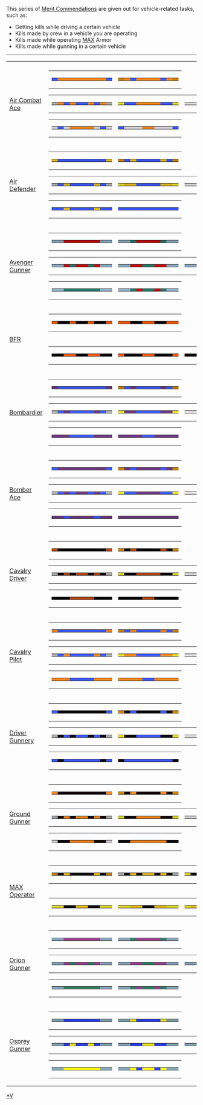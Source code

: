 This series of [Merit Commendations](/Merit_Commendation "wikilink") are
given out for vehicle-related tasks, such as:

- Getting kills while driving a certain vehicle
- Kills made by crew in a vehicle you are operating
- Kills made while operating [MAX](/MAX "wikilink") Armor
- Kills made while gunning in a certain vehicle

<hr>
<table class="gc">
<tr>
<td colspan="2">
</td>
</tr>
<tr>
<td>

[Air Combat Ace](/Air_Combat_Ace "wikilink")

</td>
<td class="mitd">
<table class="qfive">
<tr>
<td>
<table class="mir">
<tr>
<td bgcolor="#3B58FE">
</td>
<td bgcolor="#F68618">
</td>
<td bgcolor="#F68618">
</td>
<td bgcolor="#F68618">
</td>
<td bgcolor="#F68618">
</td>
<td bgcolor="#F68618">
</td>
<td bgcolor="#F68618">
</td>
<td bgcolor="#F68618">
</td>
<td bgcolor="#F68618">
</td>
<td bgcolor="#3B58FE">
</td>
</tr>
</table>
</td>
<td>
<table  class="mir">
<tr>
<td bgcolor="#C58200">
</td>
<td bgcolor="#F68618">
</td>
<td bgcolor="#3B58FE">
</td>
<td bgcolor="#F68618">
</td>
<td bgcolor="#F68618">
</td>
<td bgcolor="#F68618">
</td>
<td bgcolor="#F68618">
</td>
<td bgcolor="#3B58FE">
</td>
<td bgcolor="#F68618">
</td>
<td bgcolor="#C58200">
</td>
</tr>
</table>
</td>
</tr>
</table>
<table class="gc">
<tr>
<td>
<table class="mir">
<tr>
<td bgcolor="#AAAAAA">
</td>
<td bgcolor="#F68618">
</td>
<td bgcolor="#3B58FE">
</td>
<td bgcolor="#F68618">
</td>
<td bgcolor="#3B58FE">
</td>
<td bgcolor="#3B58FE">
</td>
<td bgcolor="#F68618">
</td>
<td bgcolor="#3B58FE">
</td>
<td bgcolor="#F68618">
</td>
<td bgcolor="#AAAAAA">
</td>
</tr>
</table>
</td>
<td>
<table  class="mir">
<tr>
<td bgcolor="#DFD928">
</td>
<td bgcolor="#3B58FE">
</td>
<td bgcolor="#3B58FE">
</td>
<td bgcolor="#F68618">
</td>
<td bgcolor="#F68618">
</td>
<td bgcolor="#F68618">
</td>
<td bgcolor="#F68618">
</td>
<td bgcolor="#3B58FE">
</td>
<td bgcolor="#3B58FE">
</td>
<td bgcolor="#DFD928">
</td>
</tr>
</table>
</td>
<td>
<table  class="mir">
<tr>
<td bgcolor="#D8D5DC">
</td>
<td bgcolor="#D8D5DC">
</td>
<td bgcolor="#3B58FE">
</td>
<td bgcolor="#F68618">
</td>
<td bgcolor="#F68618">
</td>
<td bgcolor="#F68618">
</td>
<td bgcolor="#F68618">
</td>
<td bgcolor="#3B58FE">
</td>
<td bgcolor="#D8D5DC">
</td>
<td bgcolor="#D8D5DC">
</td>
</tr>
</table>
</td>
</tr>
</table>
<table class="qfive">
<tr>
<td>
<table class="mir">
<tr>
<td bgcolor="#D8D5DC">
</td>
<td bgcolor="#3B58FE">
</td>
<td bgcolor="#D8D5DC">
</td>
<td bgcolor="#F68618">
</td>
<td bgcolor="#F68618">
</td>
<td bgcolor="#F68618">
</td>
<td bgcolor="#F68618">
</td>
<td bgcolor="#D8D5DC">
</td>
<td bgcolor="#3B58FE">
</td>
<td bgcolor="#D8D5DC">
</td>
</tr>
</table>
</td>
<td>
<table  class="mir">
<tr>
<td bgcolor="#3B58FE">
</td>
<td bgcolor="#D8D5DC">
</td>
<td bgcolor="#D8D5DC">
</td>
<td bgcolor="#D8D5DC">
</td>
<td bgcolor="#F68618">
</td>
<td bgcolor="#F68618">
</td>
<td bgcolor="#D8D5DC">
</td>
<td bgcolor="#D8D5DC">
</td>
<td bgcolor="#D8D5DC">
</td>
<td bgcolor="#3B58FE">
</tr>
</table>
</td>
</tr>
</table>
</td>
</tr>
<tr>
<td>

[Air Defender](/Air_Defender "wikilink")

</td>
<td class="mitd">
<table class="qfive">
<tr>
<td>
<table class="mir">
<tr>
<td bgcolor="#E0B818">
</td>
<td bgcolor="#3854F8">
</td>
<td bgcolor="#3854F8">
</td>
<td bgcolor="#3854F8">
</td>
<td bgcolor="#3854F8">
</td>
<td bgcolor="#3854F8">
</td>
<td bgcolor="#3854F8">
</td>
<td bgcolor="#3854F8">
</td>
<td bgcolor="#3854F8">
</td>
<td bgcolor="#E0B818">
</td>
</tr>
</table>
</td>
<td>
<table  class="mir">
<tr>
<td bgcolor="#C58200">
</td>
<td bgcolor="#3854F8">
</td>
<td bgcolor="#E0B818">
</td>
<td bgcolor="#3854F8">
</td>
<td bgcolor="#3854F8">
</td>
<td bgcolor="#3854F8">
</td>
<td bgcolor="#3854F8">
</td>
<td bgcolor="#E0B818">
</td>
<td bgcolor="#3854F8">
</td>
<td bgcolor="#C58200">
</td>
</tr>
</table>
</td>
</tr>
</table>
<table class="gc">
<tr>
<td>
<table class="mir">
<tr>
<td bgcolor="#AAAAAA">
</td>
<td bgcolor="#3854F8">
</td>
<td bgcolor="#E0B818">
</td>
<td bgcolor="#3854F8">
</td>
<td bgcolor="#3854F8">
</td>
<td bgcolor="#3854F8">
</td>
<td bgcolor="#3854F8">
</td>
<td bgcolor="#E0B818">
</td>
<td bgcolor="#3854F8">
</td>
<td bgcolor="#AAAAAA">
</td>
</tr>
</table>
</td>
<td>
<table  class="mir">
<tr>
<td bgcolor="#DFD928">
</td>
<td bgcolor="#E0B818">
</td>
<td bgcolor="#E0B818">
</td>
<td bgcolor="#3854F8">
</td>
<td bgcolor="#3854F8">
</td>
<td bgcolor="#3854F8">
</td>
<td bgcolor="#3854F8">
</td>
<td bgcolor="#E0B818">
</td>
<td bgcolor="#E0B818">
</td>
<td bgcolor="#DFD928">
</td>
</tr>
</table>
</td>
<td>
<table  class="mir">
<tr>
<td bgcolor="#D8D5DC">
</td>
<td bgcolor="#D8D5DC">
</td>
<td bgcolor="#E0B818">
</td>
<td bgcolor="#3854F8">
</td>
<td bgcolor="#3854F8">
</td>
<td bgcolor="#3854F8">
</td>
<td bgcolor="#3854F8">
</td>
<td bgcolor="#E0B818">
</td>
<td bgcolor="#D8D5DC">
</td>
<td bgcolor="#D8D5DC">
</td>
</tr>
</table>
</td>
</tr>
</table>
<table class="qfive">
<tr>
<td>
<table class="mir">
<tr>
<td bgcolor="#3854F8">
</td>
<td bgcolor="#3854F8">
</td>
<td bgcolor="#E0B818">
</td>
<td bgcolor="#3854F8">
</td>
<td bgcolor="#3854F8">
</td>
<td bgcolor="#3854F8">
</td>
<td bgcolor="#3854F8">
</td>
<td bgcolor="#E0B818">
</td>
<td bgcolor="#3854F8">
</td>
<td bgcolor="#3854F8">
</td>
</tr>
</table>
</td>
<td>
<table  class="mir">
<tr>
<td bgcolor="#3854F8">
</td>
<td bgcolor="#3854F8">
</td>
<td bgcolor="#3854F8">
</td>
<td bgcolor="#3854F8">
</td>
<td bgcolor="#3854F8">
</td>
<td bgcolor="#3854F8">
</td>
<td bgcolor="#3854F8">
</td>
<td bgcolor="#3854F8">
</td>
<td bgcolor="#3854F8">
</td>
<td bgcolor="#3854F8">
</tr>
</table>
</td>
</tr>
</table>
</td>
</tr>
<tr>
<td>

[Avenger Gunner](/Avenger_Gunner "wikilink")

</td>
<td class="mitd">
<table class="qfive">
<tr>
<td>
<table class="mir">
<tr>
<td bgcolor="#89A8C0">
</td>
<td bgcolor="#89A8C0">
</td>
<td bgcolor="#C40807">
</td>
<td bgcolor="#C40807">
</td>
<td bgcolor="#C40807">
</td>
<td bgcolor="#C40807">
</td>
<td bgcolor="#C40807">
</td>
<td bgcolor="#C40807">
</td>
<td bgcolor="#89A8C0">
</td>
<td bgcolor="#89A8C0">
</td>
</tr>
</table>
</td>
<td>
<table  class="mir">
<tr>
<td bgcolor="#89A8C0">
</td>
<td bgcolor="#89A8C0">
</td>
<td bgcolor="#217464">
</td>
<td bgcolor="#C40807">
</td>
<td bgcolor="#C40807">
</td>
<td bgcolor="#C40807">
</td>
<td bgcolor="#C40807">
</td>
<td bgcolor="#217464">
</td>
<td bgcolor="#89A8C0">
</td>
<td bgcolor="#89A8C0">
</td>
</tr>
</table>
</td>
</tr>
</table>
<table class="gc">
<tr>
<td>
<table class="mir">
<tr>
<td bgcolor="#89A8C0">
</td>
<td bgcolor="#89A8C0">
</td>
<td bgcolor="#C40807">
</td>
<td bgcolor="#217464">
</td>
<td bgcolor="#C40807">
</td>
<td bgcolor="#C40807">
</td>
<td bgcolor="#217464">
</td>
<td bgcolor="#C40807">
</td>
<td bgcolor="#89A8C0">
<td bgcolor="#89A8C0">
</td>
</tr>
</table>
</td>
<td>
<table  class="mir">
<tr>
<td bgcolor="#89A8C0">
</td>
<td bgcolor="#89A8C0">
</td>
<td bgcolor="#C40807">
</td>
<td bgcolor="#C40807">
</td>
<td bgcolor="#217464">
</td>
<td bgcolor="#217464">
</td>
<td bgcolor="#C40807">
</td>
<td bgcolor="#C40807">
</td>
<td bgcolor="#89A8C0">
</td>
<td bgcolor="#89A8C0">
</td>
</tr>
</table>
</td>
<td>
<table  class="mir">
<tr>
<td bgcolor="#89A8C0">
</td>
<td bgcolor="#89A8C0">
</td>
<td bgcolor="#C40807">
</td>
<td bgcolor="#217464">
</td>
<td bgcolor="#217464">
</td>
<td bgcolor="#217464">
</td>
<td bgcolor="#217464">
</td>
<td bgcolor="#C40807">
</td>
<td bgcolor="#89A8C0">
</td>
<td bgcolor="#89A8C0">
</td>
</tr>
</table>
</td>
</tr>
</table>
<table class="qfive">
<tr>
<td>
<table class="mir">
<tr>
<td bgcolor="#89A8C0">
</td>
<td bgcolor="#89A8C0">
</td>
<td bgcolor="#217464">
</td>
<td bgcolor="#217464">
</td>
<td bgcolor="#217464">
</td>
<td bgcolor="#217464">
</td>
<td bgcolor="#217464">
</td>
<td bgcolor="#217464">
</td>
<td bgcolor="#89A8C0">
</td>
<td bgcolor="#89A8C0">
</td>
</tr>
</table>
</td>
<td>
<table  class="mir">
<tr>
<td bgcolor="#89A8C0">
</td>
<td bgcolor="#89A8C0">
</td>
<td bgcolor="#217464">
</td>
<td bgcolor="#C40807">
</td>
<td bgcolor="#217464">
</td>
<td bgcolor="#217464">
</td>
<td bgcolor="#C40807">
</td>
<td bgcolor="#217464">
</td>
<td bgcolor="#89A8C0">
</td>
<td bgcolor="#89A8C0">
</tr>
</table>
</td>
</tr>
</table>
</td>
</tr>
<tr>
<td rowspan="2">

[BFR](</BFR_(Merit)> "wikilink")

</td>
<td class="mit">
<table  class="gc">
<tr>
<td>
<table  class="qfive">
<tr>
<td bgcolor="#F15800">
</td>
<td bgcolor="black">
</td>
<td bgcolor="black">
</td>
<td bgcolor="#F15800">
</td>
<td bgcolor="black">
</td>
<td bgcolor="black">
</td>
<td bgcolor="#F15800">
</td>
<td bgcolor="black">
</td>
<td bgcolor="black">
</td>
<td bgcolor="#F15800">
</td>
</tr>
</table>
</td>
<td>
<table  class="mir">
<tr>
<td bgcolor="#F15800">
</td>
<td bgcolor="#F15800">
</td>
<td bgcolor="black">
</td>
<td bgcolor="black">
</td>
<td bgcolor="#F15800">
</td>
<td bgcolor="#F15800">
</td>
<td bgcolor="black">
</td>
<td bgcolor="black">
</td>
<td bgcolor="#F15800">
</td>
<td bgcolor="#F15800">
</td>
</tr>
</table>
</td>
</tr>
</table>
</td>
</tr>
<tr>
<td class="mib">
<table  class="gc">
<tr>
<td>
<table  class="mir">
<tr>
<td bgcolor="black">
</td>
<td bgcolor="black">
</td>
<td bgcolor="#F15800">
</td>
<td bgcolor="#F15800">
</td>
<td bgcolor="black">
</td>
<td bgcolor="black">
</td>
<td bgcolor="#F15800">
</td>
<td bgcolor="#F15800">
</td>
<td bgcolor="black">
</td>
<td bgcolor="black">
</td>
</tr>
</table>
</td>
<td>
<table  class="mir">
<tr>
<td bgcolor="#F15800">
</td>
<td bgcolor="black">
</td>
<td bgcolor="black">
</td>
<td bgcolor="black">
</td>
<td bgcolor="#F15800">
</td>
<td bgcolor="#F15800">
</td>
<td bgcolor="black">
</td>
<td bgcolor="black">
</td>
<td bgcolor="black">
</td>
<td bgcolor="#F15800">
</td>
</tr>
</table>
</td>
<td>
<table  class="mir">
<tr>
<td bgcolor="black">
</td>
<td bgcolor="black">
</td>
<td bgcolor="black">
</td>
<td bgcolor="black">
</td>
<td bgcolor="#F15800">
</td>
<td bgcolor="#F15800">
</td>
<td bgcolor="black">
</td>
<td bgcolor="black">
</td>
<td bgcolor="black">
</td>
<td bgcolor="black">
</td>
</tr>
</table>
</td>
</tr>
</table>
</td>
</tr>
<tr>
<td>

[Bombardier](</Bombardier_(Merit)> "wikilink")

</td>
<td class="mitd">
<table class="qfive">
<tr>
<td>
<table class="mir">
<tr>
<td bgcolor="#6C377D">
</td>
<td bgcolor="#3B58FE">
</td>
<td bgcolor="#3B58FE">
</td>
<td bgcolor="#3B58FE">
</td>
<td bgcolor="#3B58FE">
</td>
<td bgcolor="#3B58FE">
</td>
<td bgcolor="#3B58FE">
</td>
<td bgcolor="#3B58FE">
</td>
<td bgcolor="#3B58FE">
</td>
<td bgcolor="#6C377D">
</td>
</tr>
</table>
</td>
<td>
<table  class="mir">
<tr>
<td bgcolor="#C58200">
</td>
<td bgcolor="#3B58FE">
</td>
<td bgcolor="#6C377D">
</td>
<td bgcolor="#3B58FE">
</td>
<td bgcolor="#3B58FE">
</td>
<td bgcolor="#3B58FE">
</td>
<td bgcolor="#3B58FE">
</td>
<td bgcolor="#6C377D">
</td>
<td bgcolor="#3B58FE">
</td>
<td bgcolor="#C58200">
</td>
</tr>
</table>
</td>
</tr>
</table>
<table class="gc">
<tr>
<td>
<table class="mir">
<tr>
<td bgcolor="#AAAAAA">
</td>
<td bgcolor="#3B58FE">
</td>
<td bgcolor="#6C377D">
</td>
<td bgcolor="#3B58FE">
</td>
<td bgcolor="#3B58FE">
</td>
<td bgcolor="#3B58FE">
</td>
<td bgcolor="#3B58FE">
</td>
<td bgcolor="#6C377D">
</td>
<td bgcolor="#3B58FE">
</td>
<td bgcolor="#AAAAAA">
</td>
</tr>
</table>
</td>
<td>
<table  class="mir">
<tr>
<td bgcolor="#DFD928">
</td>
<td bgcolor="#6C377D">
</td>
<td bgcolor="#6C377D">
</td>
<td bgcolor="#3B58FE">
</td>
<td bgcolor="#3B58FE">
</td>
<td bgcolor="#3B58FE">
</td>
<td bgcolor="#3B58FE">
</td>
<td bgcolor="#6C377D">
</td>
<td bgcolor="#6C377D">
</td>
<td bgcolor="#DFD928">
</td>
</tr>
</table>
</td>
<td>
<table  class="mir">
<tr>
<td bgcolor="#D8D5DC">
</td>
<td bgcolor="#D8D5DC">
</td>
<td bgcolor="#6C377D">
</td>
<td bgcolor="#3B58FE">
</td>
<td bgcolor="#3B58FE">
</td>
<td bgcolor="#3B58FE">
</td>
<td bgcolor="#3B58FE">
</td>
<td bgcolor="#6C377D">
</td>
<td bgcolor="#D8D5DC">
</td>
<td bgcolor="#D8D5DC">
</td>
</tr>
</table>
</td>
</tr>
</table>
<table class="qfive">
<tr>
<td>
<table class="mir">
<tr>
<td bgcolor="#6C377D">
</td>
<td bgcolor="#6C377D">
</td>
<td bgcolor="#6C377D">
</td>
<td bgcolor="#3B58FE">
</td>
<td bgcolor="#3B58FE">
</td>
<td bgcolor="#3B58FE">
</td>
<td bgcolor="#3B58FE">
</td>
<td bgcolor="#6C377D">
</td>
<td bgcolor="#6C377D">
</td>
<td bgcolor="#6C377D">
</td>
</tr>
</table>
</td>
<td>
<table  class="mir">
<tr>
<td bgcolor="#6C377D">
</td>
<td bgcolor="#6C377D">
</td>
<td bgcolor="#6C377D">
</td>
<td bgcolor="#6C377D">
</td>
<td bgcolor="#3B58FE">
</td>
<td bgcolor="#3B58FE">
</td>
<td bgcolor="#6C377D">
</td>
<td bgcolor="#6C377D">
</td>
<td bgcolor="#6C377D">
</td>
<td bgcolor="#6C377D">
</tr>
</table>
</td>
</tr>
</table>
</td>
</tr>
<tr>
<td>

[Bomber Ace](/Bomber_Ace "wikilink")

</td>
<td class="mitd">
<table class="qfive">
<tr>
<td>
<table class="mir">
<tr>
<td bgcolor="#3B58FE">
</td>
<td bgcolor="#6C377D">
</td>
<td bgcolor="#6C377D">
</td>
<td bgcolor="#6C377D">
</td>
<td bgcolor="#6C377D">
</td>
<td bgcolor="#6C377D">
</td>
<td bgcolor="#6C377D">
</td>
<td bgcolor="#6C377D">
</td>
<td bgcolor="#6C377D">
</td>
<td bgcolor="#3B58FE">
</td>
</tr>
</table>
</td>
<td>
<table  class="mir">
<tr>
<td bgcolor="#C58200">
</td>
<td bgcolor="#6C377D">
</td>
<td bgcolor="#3B58FE">
</td>
<td bgcolor="#6C377D">
</td>
<td bgcolor="#6C377D">
</td>
<td bgcolor="#6C377D">
</td>
<td bgcolor="#6C377D">
</td>
<td bgcolor="#3B58FE">
</td>
<td bgcolor="#6C377D">
</td>
<td bgcolor="#C58200">
</td>
</tr>
</table>
</td>
</tr>
</table>
<table class="gc">
<tr>
<td>
<table class="mir">
<tr>
<td bgcolor="#AAAAAA">
</td>
<td bgcolor="#3B58FE">
</td>
<td bgcolor="#6C377D">
</td>
<td bgcolor="#3B58FE">
</td>
<td bgcolor="#6C377D">
</td>
<td bgcolor="#6C377D">
</td>
<td bgcolor="#3B58FE">
</td>
<td bgcolor="#6C377D">
</td>
<td bgcolor="#3B58FE">
</td>
<td bgcolor="#AAAAAA">
</td>
</tr>
</table>
</td>
<td>
<table  class="mir">
<tr>
<td bgcolor="#DFD928">
</td>
<td bgcolor="#3B58FE">
</td>
<td bgcolor="#3B58FE">
</td>
<td bgcolor="#6C377D">
</td>
<td bgcolor="#6C377D">
</td>
<td bgcolor="#6C377D">
</td>
<td bgcolor="#6C377D">
</td>
<td bgcolor="#3B58FE">
</td>
<td bgcolor="#3B58FE">
</td>
<td bgcolor="#DFD928">
</td>
</tr>
</table>
</td>
<td>
<table  class="mir">
<tr>
<td bgcolor="#D8D5DC">
</td>
<td bgcolor="#D8D5DC">
</td>
<td bgcolor="#3B58FE">
</td>
<td bgcolor="#6C377D">
</td>
<td bgcolor="#6C377D">
</td>
<td bgcolor="#6C377D">
</td>
<td bgcolor="#6C377D">
</td>
<td bgcolor="#3B58FE">
</td>
<td bgcolor="#D8D5DC">
</td>
<td bgcolor="#D8D5DC">
</td>
</tr>
</table>
</td>
</tr>
</table>
<table class="qfive">
<tr>
<td>
<table class="mir">
<tr>
<td bgcolor="#6C377D">
</td>
<td bgcolor="#6C377D">
</td>
<td bgcolor="#3B58FE">
</td>
<td bgcolor="#6C377D">
</td>
<td bgcolor="#6C377D">
</td>
<td bgcolor="#6C377D">
</td>
<td bgcolor="#6C377D">
</td>
<td bgcolor="#3B58FE">
</td>
<td bgcolor="#6C377D">
</td>
<td bgcolor="#6C377D">
</td>
</tr>
</table>
</td>
<td>
<table  class="mir">
<tr>
<td bgcolor="#6C377D">
</td>
<td bgcolor="#6C377D">
</td>
<td bgcolor="#6C377D">
</td>
<td bgcolor="#6C377D">
</td>
<td bgcolor="#6C377D">
</td>
<td bgcolor="#6C377D">
</td>
<td bgcolor="#6C377D">
</td>
<td bgcolor="#6C377D">
</td>
<td bgcolor="#6C377D">
</td>
<td bgcolor="#6C377D">
</tr>
</table>
</td>
</tr>
</table>
</td>
</tr>
<tr>
<td>

[Cavalry Driver](/Cavalry_Driver "wikilink")

</td>
<td class="mitd">
<table class="qfive">
<tr>
<td>
<table class="mir">
<tr>
<td bgcolor="#B6450E">
</td>
<td bgcolor="black">
</td>
<td bgcolor="black">
</td>
<td bgcolor="black">
</td>
<td bgcolor="black">
</td>
<td bgcolor="black">
</td>
<td bgcolor="black">
</td>
<td bgcolor="black">
</td>
<td bgcolor="black">
</td>
<td bgcolor="#B6450E">
</td>
</tr>
</table>
</td>
<td>
<table  class="mir">
<tr>
<td bgcolor="#C58200">
</td>
<td bgcolor="black">
</td>
<td bgcolor="#B6450E">
</td>
<td bgcolor="black">
</td>
<td bgcolor="black">
</td>
<td bgcolor="black">
</td>
<td bgcolor="black">
</td>
<td bgcolor="#B6450E">
</td>
<td bgcolor="black">
</td>
<td bgcolor="#C58200">
</td>
</tr>
</table>
</td>
</tr>
</table>
<table class="gc">
<tr>
<td>
<table class="mir">
<tr>
<td bgcolor="#AAAAAA">
</td>
<td bgcolor="black">
</td>
<td bgcolor="#B6450E">
</td>
<td bgcolor="black">
</td>
<td bgcolor="#B6450E">
</td>
<td bgcolor="#B6450E">
</td>
<td bgcolor="black">
</td>
<td bgcolor="#B6450E">
</td>
<td bgcolor="black">
</td>
<td bgcolor="#AAAAAA">
</td>
</tr>
</table>
</td>
<td>
<table  class="mir">
<tr>
<td bgcolor="#DFD928">
</td>
<td bgcolor="black">
</td>
<td bgcolor="black">
</td>
<td bgcolor="#B6450E">
</td>
<td bgcolor="#B6450E">
</td>
<td bgcolor="#B6450E">
</td>
<td bgcolor="#B6450E">
</td>
<td bgcolor="black">
</td>
<td bgcolor="black">
</td>
<td bgcolor="#DFD928">
</td>
</tr>
</table>
</td>
<td>
<table  class="mir">
<tr>
<td bgcolor="#D8D5DC">
</td>
<td bgcolor="#D8D5DC">
</td>
<td bgcolor="black">
</td>
<td bgcolor="#B6450E">
</td>
<td bgcolor="#B6450E">
</td>
<td bgcolor="#B6450E">
</td>
<td bgcolor="#B6450E">
</td>
<td bgcolor="black">
</td>
<td bgcolor="#D8D5DC">
</td>
<td bgcolor="#D8D5DC">
</td>
</tr>
</table>
</td>
</tr>
</table>
<table class="qfive">
<tr>
<td>
<table class="mir">
<tr>
<td bgcolor="black">
</td>
<td bgcolor="black">
</td>
<td bgcolor="black">
</td>
<td bgcolor="#B6450E">
</td>
<td bgcolor="#B6450E">
</td>
<td bgcolor="#B6450E">
</td>
<td bgcolor="#B6450E">
</td>
<td bgcolor="black">
</td>
<td bgcolor="black">
</td>
<td bgcolor="black">
</td>
</tr>
</table>
</td>
<td>
<table  class="mir">
<tr>
<td bgcolor="black">
</td>
<td bgcolor="black">
</td>
<td bgcolor="black">
</td>
<td bgcolor="black">
</td>
<td bgcolor="#B6450E">
</td>
<td bgcolor="#B6450E">
</td>
<td bgcolor="black">
</td>
<td bgcolor="black">
</td>
<td bgcolor="black">
</td>
<td bgcolor="black">
</tr>
</table>
</td>
</tr>
</table>
</td>
</tr>
<tr>
<td>

[Cavalry Pilot](/Cavalry_Pilot "wikilink")

</td>
<td class="mitd">
<table class="qfive">
<tr>
<td>
<table class="mir">
<tr>
<td bgcolor="#F68618">
</td>
<td bgcolor="#3B58FE">
</td>
<td bgcolor="#3B58FE">
</td>
<td bgcolor="#3B58FE">
</td>
<td bgcolor="#3B58FE">
</td>
<td bgcolor="#3B58FE">
</td>
<td bgcolor="#3B58FE">
</td>
<td bgcolor="#3B58FE">
</td>
<td bgcolor="#3B58FE">
</td>
<td bgcolor="#F68618">
</td>
</tr>
</table>
</td>
<td>
<table  class="mir">
<tr>
<td bgcolor="#C58200">
</td>
<td bgcolor="#3B58FE">
</td>
<td bgcolor="#F68618">
</td>
<td bgcolor="#3B58FE">
</td>
<td bgcolor="#3B58FE">
</td>
<td bgcolor="#3B58FE">
</td>
<td bgcolor="#3B58FE">
</td>
<td bgcolor="#F68618">
</td>
<td bgcolor="#3B58FE">
</td>
<td bgcolor="#C58200">
</td>
</tr>
</table>
</td>
</tr>
</table>
<table class="gc">
<tr>
<td>
<table class="mir">
<tr>
<td bgcolor="#AAAAAA">
</td>
<td bgcolor="#3B58FE">
</td>
<td bgcolor="#F68618">
</td>
<td bgcolor="#3B58FE">
</td>
<td bgcolor="#3B58FE">
</td>
<td bgcolor="#3B58FE">
</td>
<td bgcolor="#3B58FE">
</td>
<td bgcolor="#F68618">
</td>
<td bgcolor="#3B58FE">
</td>
<td bgcolor="#AAAAAA">
</td>
</tr>
</table>
</td>
<td>
<table  class="mir">
<tr>
<td bgcolor="#DFD928">
</td>
<td bgcolor="#F68618">
</td>
<td bgcolor="#F68618">
</td>
<td bgcolor="#3B58FE">
</td>
<td bgcolor="#3B58FE">
</td>
<td bgcolor="#3B58FE">
</td>
<td bgcolor="#3B58FE">
</td>
<td bgcolor="#F68618">
</td>
<td bgcolor="#F68618">
</td>
<td bgcolor="#DFD928">
</td>
</tr>
</table>
</td>
<td>
<table  class="mir">
<tr>
<td bgcolor="#D8D5DC">
</td>
<td bgcolor="#D8D5DC">
</td>
<td bgcolor="#F68618">
</td>
<td bgcolor="#3B58FE">
</td>
<td bgcolor="#3B58FE">
</td>
<td bgcolor="#3B58FE">
</td>
<td bgcolor="#3B58FE">
</td>
<td bgcolor="#F68618">
</td>
<td bgcolor="#D8D5DC">
</td>
<td bgcolor="#D8D5DC">
</td>
</tr>
</table>
</td>
</tr>
</table>
<table class="qfive">
<tr>
<td>
<table class="mir">
<tr>
<td bgcolor="#F68618">
</td>
<td bgcolor="#F68618">
</td>
<td bgcolor="#F68618">
</td>
<td bgcolor="#3B58FE">
</td>
<td bgcolor="#3B58FE">
</td>
<td bgcolor="#3B58FE">
</td>
<td bgcolor="#3B58FE">
</td>
<td bgcolor="#F68618">
</td>
<td bgcolor="#F68618">
</td>
<td bgcolor="#F68618">
</td>
</tr>
</table>
</td>
<td>
<table  class="mir">
<tr>
<td bgcolor="#F68618">
</td>
<td bgcolor="#F68618">
</td>
<td bgcolor="#F68618">
</td>
<td bgcolor="#F68618">
</td>
<td bgcolor="#3B58FE">
</td>
<td bgcolor="#3B58FE">
</td>
<td bgcolor="#F68618">
</td>
<td bgcolor="#F68618">
</td>
<td bgcolor="#F68618">
</td>
<td bgcolor="#F68618">
</tr>
</table>
</td>
</tr>
</table>
</td>
</tr>
<tr>
<td>

[Driver Gunnery](/Driver_Gunnery "wikilink")

</td>
<td class="mitd">
<table class="qfive">
<tr>
<td>
<table class="mir">
<tr>
<td bgcolor="#3B57FF">
</td>
<td bgcolor="#0D090A">
</td>
<td bgcolor="#0D090A">
</td>
<td bgcolor="#0D090A">
</td>
<td bgcolor="#0D090A">
</td>
<td bgcolor="#0D090A">
</td>
<td bgcolor="#0D090A">
</td>
<td bgcolor="#0D090A">
</td>
<td bgcolor="#0D090A">
</td>
<td bgcolor="#3B57FF">
</td>
</tr>
</table>
</td>
<td>
<table  class="mir">
<tr>
<td bgcolor="#C58200">
</td>
<td bgcolor="#0D090A">
</td>
<td bgcolor="#3B57FF">
</td>
<td bgcolor="#0D090A">
</td>
<td bgcolor="#0D090A">
</td>
<td bgcolor="#0D090A">
</td>
<td bgcolor="#0D090A">
</td>
<td bgcolor="#3B57FF">
</td>
<td bgcolor="#0D090A">
</td>
<td bgcolor="#C58200">
</td>
</tr>
</table>
</td>
</tr>
</table>
<table class="gc">
<tr>
<td>
<table class="mir">
<tr>
<td bgcolor="#AAAAAA">
</td>
<td bgcolor="#0D090A">
</td>
<td bgcolor="#3B57FF">
</td>
<td bgcolor="#0D090A">
</td>
<td bgcolor="#3B57FF">
</td>
<td bgcolor="#3B57FF">
</td>
<td bgcolor="#0D090A">
</td>
<td bgcolor="#3B57FF">
</td>
<td bgcolor="#0D090A">
</td>
<td bgcolor="#AAAAAA">
</td>
</tr>
</table>
</td>
<td>
<table  class="mir">
<tr>
<td bgcolor="#DFD928">
</td>
<td bgcolor="#0D090A">
</td>
<td bgcolor="#0D090A">
</td>
<td bgcolor="#3B57FF">
</td>
<td bgcolor="#3B57FF">
</td>
<td bgcolor="#3B57FF">
</td>
<td bgcolor="#3B57FF">
</td>
<td bgcolor="#0D090A">
</td>
<td bgcolor="#0D090A">
</td>
<td bgcolor="#DFD928">
</td>
</tr>
</table>
</td>
<td>
<table  class="mir">
<tr>
<td bgcolor="#D8D5DC">
</td>
<td bgcolor="#D8D5DC">
</td>
<td bgcolor="#0D090A">
</td>
<td bgcolor="#3B57FF">
</td>
<td bgcolor="#3B57FF">
</td>
<td bgcolor="#3B57FF">
</td>
<td bgcolor="#3B57FF">
</td>
<td bgcolor="#0D090A">
</td>
<td bgcolor="#D8D5DC">
</td>
<td bgcolor="#D8D5DC">
</td>
</tr>
</table>
</td>
</tr>
</table>
<table class="qfive">
<tr>
<td>
<table class="mir">
<tr>
<td bgcolor="#3B57FF">
</td>
<td bgcolor="#0D090A">
</td>
<td bgcolor="#3B57FF">
</td>
<td bgcolor="#3B57FF">
</td>
<td bgcolor="#3B57FF">
</td>
<td bgcolor="#3B57FF">
</td>
<td bgcolor="#3B57FF">
</td>
<td bgcolor="#3B57FF">
</td>
<td bgcolor="#0D090A">
</td>
<td bgcolor="#3B57FF">
</td>
</tr>
</table>
</td>
<td>
<table  class="mir">
<tr>
<td bgcolor="#0D090A">
</td>
<td bgcolor="#3B57FF">
</td>
<td bgcolor="#3B57FF">
</td>
<td bgcolor="#3B57FF">
</td>
<td bgcolor="#3B57FF">
</td>
<td bgcolor="#3B57FF">
</td>
<td bgcolor="#3B57FF">
</td>
<td bgcolor="#3B57FF">
</td>
<td bgcolor="#3B57FF">
</td>
<td bgcolor="#0D090A">
</tr>
</table>
</td>
</tr>
</table>
</td>
</tr>
<tr>
<td>

[Ground Gunner](/Ground_Gunner "wikilink")

</td>
<td class="mitd">
<table class="qfive">
<tr>
<td>
<table class="mir">
<tr>
<td bgcolor="#FA851E">
</td>
<td bgcolor="#0E0808">
</td>
<td bgcolor="#0E0808">
</td>
<td bgcolor="#0E0808">
</td>
<td bgcolor="#0E0808">
</td>
<td bgcolor="#0E0808">
</td>
<td bgcolor="#0E0808">
</td>
<td bgcolor="#0E0808">
</td>
<td bgcolor="#0E0808">
</td>
<td bgcolor="#FA851E">
</td>
</tr>
</table>
</td>
<td>
<table  class="mir">
<tr>
<td bgcolor="#C58200">
</td>
<td bgcolor="#0E0808">
</td>
<td bgcolor="#FA851E">
</td>
<td bgcolor="#0E0808">
</td>
<td bgcolor="#0E0808">
</td>
<td bgcolor="#0E0808">
</td>
<td bgcolor="#0E0808">
</td>
<td bgcolor="#FA851E">
</td>
<td bgcolor="#0E0808">
</td>
<td bgcolor="#C58200">
</td>
</tr>
</table>
</td>
</tr>
</table>
<table class="gc">
<tr>
<td>
<table class="mir">
<tr>
<td bgcolor="#aaaaaa">
</td>
<td bgcolor="#0E0808">
</td>
<td bgcolor="#FA851E">
</td>
<td bgcolor="#0E0808">
</td>
<td bgcolor="#FA851E">
</td>
<td bgcolor="#FA851E">
</td>
<td bgcolor="#0E0808">
</td>
<td bgcolor="#FA851E">
</td>
<td bgcolor="#0E0808">
</td>
<td bgcolor="#aaaaaa">
</td>
</tr>
</table>
</td>
<td>
<table  class="mir">
<tr>
<td bgcolor="#DFD928">
</td>
<td bgcolor="#0E0808">
</td>
<td bgcolor="#0E0808">
</td>
<td bgcolor="#FA851E">
</td>
<td bgcolor="#FA851E">
</td>
<td bgcolor="#FA851E">
</td>
<td bgcolor="#FA851E">
</td>
<td bgcolor="#0E0808">
</td>
<td bgcolor="#0E0808">
</td>
<td bgcolor="#DFD928">
</td>
</tr>
</table>
</td>
<td>
<table  class="mir">
<tr>
<td bgcolor="#D8D5DC">
</td>
<td bgcolor="#D8D5DC">
</td>
<td bgcolor="#0E0808">
</td>
<td bgcolor="#FA851E">
</td>
<td bgcolor="#FA851E">
</td>
<td bgcolor="#FA851E">
</td>
<td bgcolor="#FA851E">
<td bgcolor="#0E0808">
</td>
<td bgcolor="#D8D5DC">
</td>
<td bgcolor="#D8D5DC">
</td>
</tr>
</table>
</td>
</tr>
</table>
<table class="qfive">
<tr>
<td>
<table class="mir">
<tr>
<td bgcolor="#D8D5DC">
</td>
<td bgcolor="#0D090A">
</td>
<td bgcolor="#0D090A">
</td>
<td bgcolor="#FA851E">
</td>
<td bgcolor="#FA851E">
</td>
<td bgcolor="#FA851E">
</td>
<td bgcolor="#FA851E">
</td>
<td bgcolor="#0D090A">
</td>
<td bgcolor="#0D090A">
</td>
<td bgcolor="#D8D5DC">
</td>
</tr>
</table>
</td>
<td>
<table  class="mir">
<tr>
<td bgcolor="#0D090A">
</td>
<td bgcolor="#0D090A">
</td>
<td bgcolor="#FA851E">
</td>
<td bgcolor="#FA851E">
</td>
<td bgcolor="#FA851E">
</td>
<td bgcolor="#FA851E">
</td>
<td bgcolor="#FA851E">
</td>
<td bgcolor="#FA851E">
</td>
<td bgcolor="#0D090A">
</td>
<td bgcolor="#0D090A">
</tr>
</table>
</td>
</tr>
</table>
</td>
</tr>
<tr>
<td rowspan="2">

[MAX Operator](</MAX_Operator_(Merit)> "wikilink")

</td>
<td class="mit">
<table  class="gc">
<tr>
<td>
<table class="mir">
<tr>
<td bgcolor="#C58200">
</td>
<td bgcolor="#100806">
</td>
<td bgcolor="#E6B916">
</td>
<td bgcolor="#100806">
</td>
<td bgcolor="#100806">
</td>
<td bgcolor="#100806">
</td>
<td bgcolor="#100806">
</td>
<td bgcolor="#E6B916">
</td>
<td bgcolor="#100806">
</td>
<td bgcolor="#C58200">
</td>
</tr>
</table>
</td>
<td>
<table class="mir">
<tr>
<td bgcolor="#aaaaaa">
</td>
<td bgcolor="#100806">
</td>
<td bgcolor="#E6B916">
</td>
<td bgcolor="#100806">
</td>
<td bgcolor="#E6B916">
</td>
<td bgcolor="#E6B916">
</td>
<td bgcolor="#100806">
</td>
<td bgcolor="#E6B916">
</td>
<td bgcolor="#100806">
</td>
<td bgcolor="#aaaaaa">
</td>
</tr>
</table>
</td>
<td>
<table class="mir">
<tr>
<td bgcolor="#DFD928">
</td>
<td bgcolor="#100806">
</td>
<td bgcolor="#100806">
</td>
<td bgcolor="#E6B916">
</td>
<td bgcolor="#E6B916">
</td>
<td bgcolor="#E6B916">
</td>
<td bgcolor="#E6B916">
</td>
<td bgcolor="#100806">
</td>
<td bgcolor="#100806">
</td>
<td bgcolor="#DFD928">
</td>
</tr>
</table>
</td>
</tr>
</table>
</td>
</tr>
<td class="mib">
<table  class="gc">
<tr>
<td>
<table class="mir">
<tr>
<td bgcolor="#DFD928">
</td>
<td bgcolor="#DFD928">
</td>
<td bgcolor="#100806">
</td>
<td bgcolor="#100806">
</td>
<td bgcolor="#E6B916">
</td>
<td bgcolor="#E6B916">
</td>
<td bgcolor="#100806">
</td>
<td bgcolor="#100806">
</td>
<td bgcolor="#DFD928">
</td>
<td bgcolor="#DFD928">
</td>
</tr>
</table>
</td>
<td>
<table class="mir">
<tr>
<td bgcolor="#DFD928">
</td>
<td bgcolor="#DFD928">
</td>
<td
bgcolor="#E6B916">
</td>
<td bgcolor="#E6B916">
</td>
<td
bgcolor="#100806">
</td>
<td bgcolor="#100806">
</td>
<td bgcolor="#E6B916">
</td>
<td bgcolor="#E6B916">
</td>
<td bgcolor="#DFD928">
</td>
<td bgcolor="#DFD928">
</td>
</tr>
</table>
</td>
<td>
<table class="mir">
<tr>
<td bgcolor="#DFD928">
</td>
<td bgcolor="#E6B916">
</td>
<td
bgcolor="#E6B916">
</td>
<td bgcolor="#100806">
</td>
<td
bgcolor="#E6B916">
</td>
<td bgcolor="#E6B916">
</td>
<td bgcolor="#100806">
</td>
<td bgcolor="#E6B916">
</td>
<td bgcolor="#E6B916">
</td>
<td bgcolor="#DFD928">
</td>
</tr>
</table>
</td>
</tr>
</table>
</td>
<tr>
<td>

[Orion Gunner](/Orion_Gunner "wikilink")

</td>
<td class="mitd">
<table class="qfive">
<tr>
<td>
<table class="mir">
<tr>
<td bgcolor="#89a8c0">
</td>
<td bgcolor="#89A8C0">
</td>
<td bgcolor="#9d4492">
</td>
<td bgcolor="#9d4492">
</td>
<td bgcolor="#9d4492">
</td>
<td bgcolor="#9d4492">
</td>
<td bgcolor="#9d4492">
</td>
<td bgcolor="#9d4492">
</td>
<td bgcolor="#89A8C0">
</td>
<td bgcolor="#89A8C0">
</td>
</tr>
</table>
</td>
<td>
<table  class="mir">
<tr>
<td bgcolor="#89A8C0">
</td>
<td bgcolor="#89A8C0">
</td>
<td bgcolor="#318465">
</td>
<td bgcolor="#9d4492">
</td>
<td bgcolor="#9d4492">
</td>
<td bgcolor="#9d4492">
</td>
<td bgcolor="#9d4492">
</td>
<td bgcolor="#318465">
</td>
<td bgcolor="#89A8C0">
</td>
<td bgcolor="#89A8C0">
</td>
</tr>
</table>
</td>
</tr>
</table>
<table class="gc">
<tr>
<td>
<table class="mir">
<tr>
<td bgcolor="#89A8C0">
</td>
<td bgcolor="#89A8C0">
</td>
<td bgcolor="#9d4492">
</td>
<td bgcolor="#318465">
</td>
<td bgcolor="#9d4492">
</td>
<td bgcolor="#9d4492">
</td>
<td bgcolor="#318465">
</td>
<td bgcolor="#9d4492">
</td>
<td bgcolor="#89A8C0">
</td>
<td bgcolor="#89A8C0">
</td>
</tr>
</table>
</td>
<td>
<table  class="mir">
<tr>
<td bgcolor="#89A8C0">
</td>
<td bgcolor="#89A8C0">
</td>
<td bgcolor="#9d4492">
</td>
<td bgcolor="#9d4492">
</td>
<td bgcolor="#318465">
</td>
<td bgcolor="#318465">
</td>
<td bgcolor="#9d4492">
</td>
<td bgcolor="#9d4492">
</td>
<td bgcolor="#89A8C0">
</td>
<td bgcolor="#89A8C0">
</td>
</tr>
</table>
</td>
<td>
<table  class="mir">
<tr>
<td bgcolor="#89A8C0">
</td>
<td bgcolor="#89A8C0">
</td>
<td bgcolor="#9d4492">
</td>
<td bgcolor="#318465">
</td>
<td bgcolor="#318465">
</td>
<td bgcolor="#318465">
</td>
<td bgcolor="#318465">
</td>
<td bgcolor="#9d4492">
</td>
<td bgcolor="#89A8C0">
</td>
<td bgcolor="#89A8C0">
</td>
</tr>
</table>
</td>
</tr>
</table>
<table class="qfive">
<tr>
<td>
<table class="mir">
<tr>
<td bgcolor="#89A8C0">
</td>
<td bgcolor="#89A8C0">
</td>
<td bgcolor="#318465">
</td>
<td bgcolor="#318465">
</td>
<td bgcolor="#318465">
</td>
<td bgcolor="#318465">
</td>
<td bgcolor="#318465">
</td>
<td bgcolor="#318465">
</td>
<td bgcolor="#89A8C0">
</td>
<td bgcolor="#89A8C0">
</td>
</tr>
</table>
</td>
<td>
<table  class="mir">
<tr>
<td bgcolor="#89A8C0">
</td>
<td bgcolor="#89A8C0">
</td>
<td bgcolor="#318465">
</td>
<td bgcolor="#9d4492">
</td>
<td bgcolor="#318465">
</td>
<td bgcolor="#318465">
</td>
<td bgcolor="#9d4492">
</td>
<td bgcolor="#318465">
</td>
<td bgcolor="#89A8C0">
</td>
<td bgcolor="#89A8C0">
</tr>
</table>
</td>
</tr>
</table>
</td>
</tr>
<tr>
<td>

[Osprey Gunner](/Osprey_Gunner "wikilink")

</td>
<td class="mitd">
<table class="qfive">
<tr>
<td>
<table class="mir">
<tr>
<td bgcolor="#83a5b3">
</td>
<td bgcolor="#83a5b3">
</td>
<td bgcolor="#283efd">
</td>
<td bgcolor="#283efd">
</td>
<td bgcolor="#283efd">
</td>
<td bgcolor="#283efd">
</td>
<td bgcolor="#283efd">
</td>
<td bgcolor="#283efd">
</td>
<td bgcolor="#83a5b3">
</td>
<td bgcolor="#83a5b3">
</td>
</tr>
</table>
</td>
<td>
<table  class="mir">
<tr>
<td bgcolor="#83a5b3">
</td>
<td bgcolor="#83a5b3">
</td>
<td bgcolor="#fded0f">
</td>
<td bgcolor="#283efd">
</td>
<td bgcolor="#283efd">
</td>
<td bgcolor="#283efd">
</td>
<td bgcolor="#283efd">
</td>
<td bgcolor="#fded0f">
</td>
<td bgcolor="#83a5b3">
</td>
<td bgcolor="#83a5b3">
</td>
</tr>
</table>
</td>
</tr>
</table>
<table class="gc">
<tr>
<td>
<table class="mir">
<tr>
<td bgcolor="#83a5b3">
</td>
<td bgcolor="#83a5b3">
</td>
<td bgcolor="#283efd">
</td>
<td bgcolor="#fded0f">
</td>
<td bgcolor="#283efd">
</td>
<td bgcolor="#283efd">
</td>
<td bgcolor="#fded0f">
</td>
<td bgcolor="#283efd">
</td>
<td bgcolor="#83a5b3">
</td>
<td bgcolor="#83a5b3">
</td>
</tr>
</table>
</td>
<td>
<table  class="mir">
<tr>
<td bgcolor="#83a5b3">
</td>
<td bgcolor="#83a5b3">
</td>
<td bgcolor="#283efd">
</td>
<td bgcolor="#283efd">
</td>
<td bgcolor="#fded0f">
</td>
<td bgcolor="#fded0f">
</td>
<td bgcolor="#283efd">
</td>
<td bgcolor="#283efd">
</td>
<td bgcolor="#83a5b3">
</td>
<td bgcolor="#83a5b3">
</td>
</tr>
</table>
</td>
<td>
<table  class="mir">
<tr>
<td bgcolor="#83a5b3">
</td>
<td bgcolor="#83a5b3">
</td>
<td bgcolor="#283efd">
</td>
<td bgcolor="#fded0f">
</td>
<td bgcolor="#fded0f">
</td>
<td bgcolor="#fded0f">
</td>
<td bgcolor="#fded0f">
</td>
<td bgcolor="#283efd">
</td>
<td bgcolor="#83a5b3">
</td>
<td bgcolor="#83a5b3">
</td>
</tr>
</table>
</td>
</tr>
</table>
<table class="qfive">
<tr>
<td>
<table class="mir">
<tr>
<td bgcolor="#83a5b3">
</td>
<td bgcolor="#83a5b3">
</td>
<td bgcolor="#fded0f">
</td>
<td bgcolor="#fded0f">
</td>
<td bgcolor="#fded0f">
</td>
<td bgcolor="#fded0f">
</td>
<td bgcolor="#fded0f">
</td>
<td bgcolor="#fded0f">
</td>
<td bgcolor="#83a5b3">
</td>
<td bgcolor="#83a5b3">
</td>
</tr>
</table>
</td>
<td>
<table  class="mir">
<tr>
<td bgcolor="#83a5b3">
</td>
<td bgcolor="#83a5b3">
</td>
<td bgcolor="#fded0f">
</td>
<td bgcolor="#283efd">
</td>
<td bgcolor="#fded0f">
</td>
<td bgcolor="#fded0f">
</td>
<td bgcolor="#283efd">
</td>
<td bgcolor="#fded0f">
</td>
<td bgcolor="#83a5b3">
</td>
<td bgcolor="#83a5b3">
</tr>
</table>
</td>
</tr>
</table>
</td>
</tr>
</table>

[\*V](/Category:Merits "wikilink")
